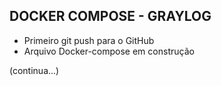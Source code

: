 ## DOCKER COMPOSE - GRAYLOG

- Primeiro git push para o GitHub
- Arquivo Docker-compose em construção

(continua...)